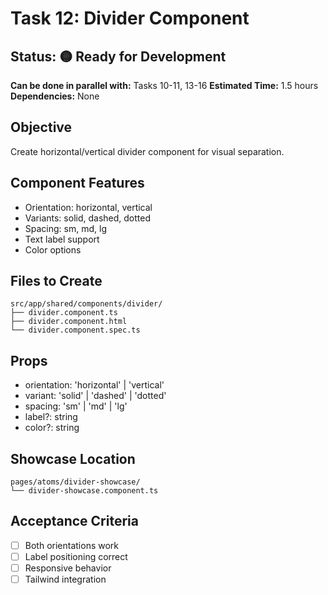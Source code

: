 # Task 12: Divider Component

## Status: 🟡 Ready for Development
**Can be done in parallel with:** Tasks 10-11, 13-16
**Estimated Time:** 1.5 hours
**Dependencies:** None

## Objective
Create horizontal/vertical divider component for visual separation.

## Component Features
- Orientation: horizontal, vertical
- Variants: solid, dashed, dotted
- Spacing: sm, md, lg
- Text label support
- Color options

## Files to Create
```
src/app/shared/components/divider/
├── divider.component.ts
├── divider.component.html
└── divider.component.spec.ts
```

## Props
- orientation: 'horizontal' | 'vertical'
- variant: 'solid' | 'dashed' | 'dotted'
- spacing: 'sm' | 'md' | 'lg'
- label?: string
- color?: string

## Showcase Location
```
pages/atoms/divider-showcase/
└── divider-showcase.component.ts
```

## Acceptance Criteria
- [ ] Both orientations work
- [ ] Label positioning correct
- [ ] Responsive behavior
- [ ] Tailwind integration
